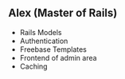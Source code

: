 ## Alex (Master of Rails)

* Rails Models
* Authentication
* Freebase Templates
* Frontend of admin area
* Caching